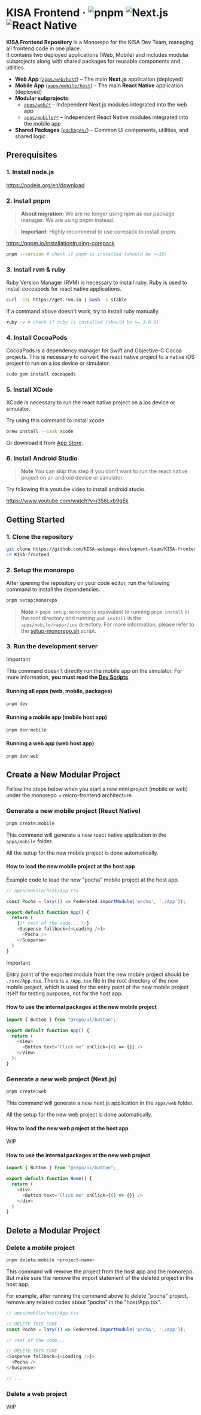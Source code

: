 # KISA Frontend · ![pnpm](https://img.shields.io/badge/pnpm-v10-yellow) ![Next.js](https://img.shields.io/badge/Next.js-v14.2.14-blue) ![React Native](https://img.shields.io/badge/ReactNative-v0.78.0-skyblue)

**KISA Frontend Repository** is a Monorepo for the KISA Dev Team, managing all frontend code in one place.  
It contains two deployed applications (Web, Mobile) and includes modular subprojects along with shared packages for reusable components and utilities.

- **Web App** ([`apps/web/host`](./apps/web/host)) – The main **Next.js** application (deployed)
- **Mobile App** ([`apps/mobile/host`](./apps/mobile/host)) – The main **React Native** application (deployed)
- **Modular subprojects**:
  - [`apps/web/*`](./apps/web) – Independent Next.js modules integrated into the web app
  - [`apps/mobile/*`](./apps/mobile) – Independent React Native modules integrated into the mobile app
- **Shared Packages** ([`packages/`](./packages)) – Common UI components, utilities, and shared logic

## Prerequisites

### 1. Install node.js

https://nodejs.org/en/download

### 2. Install pnpm

> **About migration**:
> We are no longer using npm as our package manager. We are using pnpm instead.

> **Important**:
> Highly recommend to use corepack to install pnpm.

https://pnpm.io/installation#using-corepack

```bash
pnpm --version # check if pnpm is installed (should be >=10)
```

### 3. Install rvm & ruby

Ruby Version Manager (RVM) is necessary to install ruby.
Ruby is used to install cocoapods for react native applications.

```bash
curl -sSL https://get.rvm.io | bash -s stable
```

If a command above doesn't work, try to install ruby manually.

```bash
ruby -v # check if ruby is installed (should be >= 3.0.0)
```

### 4. Install CocoaPods

CocoaPods is a dependency manager for Swift and Objective-C Cocoa projects.
This is necessary to convert the react native project to a native iOS project to run on a ios device or simulator.

```bash
sudo gem install cocoapods
```

### 5. Install XCode

XCode is necessary to run the react native project on a ios device or simulator.

Try using this command to install xcode.

```bash
brew install --cask xcode
```

Or download it from [App Store](https://apps.apple.com/app/xcode/id497799835).

### 6. Install Android Studio

> **Note**
> You can skip this step if you don't want to run the react native project on an android device or simulator.

Try following this youtube video to install android studio.

https://www.youtube.com/watch?v=i356Lxb9gEk

## Getting Started

### 1. Clone the repository

```bash
git clone https://github.com/KISA-webpage-development-team/KISA-frontend.git
cd KISA-frontend
```

### 2. Setup the monorepo

After opening the repository on your code editor, run the following command to install the dependencies.

```bash
pnpm setup:monorepo
```

> **Note** > `pnpm setup:monorepo` is equivalent to running `pnpm install` in the root directory and running `pod install` in the `apps/mobile/<app>/ios` directory. For more information, please refer to the [setup-monorepo.sh](./devops/setup-scripts/setup-monorepo.sh) script.

### 3. Run the development server

> [!IMPORTANT]
> This command doesn't directly run the mobile app on the simulator. For more information, **you must read the [Dev Scripts](./docs/dev-scripts.md)**.

#### Running all apps (web, mobile, packages)

```bash
pnpm dev
```

#### Running a mobile app (mobile host app)

```bash
pnpm dev:mobile
```

#### Running a web app (web host app)

```bash
pnpm dev:web
```

## Create a New Modular Project

Follow the steps below when you start a new mini project (mobile or web) under the monorepo + micro-frontend architecture.

### Generate a new mobile project (React Native)

```bash
pnpm create:mobile
```

This command will generate a new react native application in the `apps/mobile` folder.

All the setup for the new mobile project is done automatically.

#### How to load the new mobile project at the host app

Example code to load the new "pocha" mobile project at the host app.

```ts
// apps/mobile/host/App.tsx

const Pocha = lazy(() => Federated.importModule('pocha', './App'));

export default function App() {
  return (
    {/* rest of the code... */}
    <Suspense fallback={<Loading />}>
      <Pocha />
    </Suspense>
  )
}
```

> [!IMPORTANT]
> Entry point of the exported module from the new mobile project should be `./src/App.tsx`. There is a `/App.tsx` file in the root directory of the new mobile project, which is used for the entry point of the new mobile project itself for testing purposes, not for the host app.

#### How to use the internal packages at the new mobile project

```ts
import { Button } from "@repo/ui/button";

export default function App() {
  return (
    <View>
      <Button text="Click me" onClick={() => {}} />
    </View>
  );
}
```

### Generate a new web project (Next.js)

```bash
pnpm create:web
```

This command will generate a new next.js application in the `apps/web` folder.

All the setup for the new web project is done automatically.

#### How to load the new web project at the host app

WIP

#### How to use the internal packages at the new web project

```ts
import { Button } from "@repo/ui/button";

export default function Home() {
  return (
    <div>
      <Button text="Click me" onClick={() => {}} />
    </div>
  )
}
```

## Delete a Modular Project

### Delete a mobile project

```bash
pnpm delete:mobile <project-name>
```

This command will remove the project from the host app and the monorepo.
But make sure the remove the import statement of the deleted project in the host app.

For example, after running the command above to delete "pocha" project, remove any related codes about "pocha" in the "host/App.tsx".

```ts
// apps/mobile/host/App.tsx

// DELETE THIS CODE
const Pocha = lazy(() => Federated.importModule('pocha', './App'));

// rest of the code...

// DELETE THIS CODE
<Suspense fallback={<Loading />}>
  <Pocha />
</Suspense>

// ...
```

### Delete a web project

WIP
